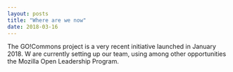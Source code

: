 ```yaml
---
layout: posts
title: "Where are we now"
date: 2018-03-16
---
```


The GO!Commons project is a very recent initiative launched in January 2018. W are currently setting up our team, using among other opportunities the Mozilla Open Leadership Program.
